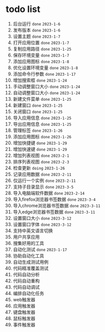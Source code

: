 # todo list
1. 后台运行 `done` `2023-1-6`
2. 发布版本 `done` `2023-1-6`
3. 设置主题 `done` `2023-1-7`
4. 打开应用位置 `done` `2023-1-7`
5. 复制应用路径 `done` `2023-1-25`
6. 保存环境变量 `done` `2023-1-7`
7. 添加应用图标 `done` `2023-1-8`
8. 优化设置环境变量 `done` `2023-1-8`
9. 添加命令行参数 `done` `2023-1-17`
10. 增加搜索框 `done` `2023-1-24`
11. 手动调整窗口大小 `done` `2023-1-24`
12. 自动调整窗口大小 `done` `2023-1-24`
13. 新建文件菜单 `done` `2023-1-25`
14. 新建窗口 `done` `2023-1-25`
15. 关闭窗口 `done` `2023-1-25`
16. 导入应用信息 `done` `2023-1-25`
17. 导出应用信息 `done` `2023-1-25`
18. 管理标签 `done` `2023-1-26`
19. 添加应用图标 `done` `2023-1-26`
20. 增加快捷键 `done` `2023-1-29`
21. 增加快速键 `done` `2023-1-29`
22. 增加列表视图 `done` `2023-2-1`
23. 排序列表视图 `done` `2023-2-3`
24. 检查更新 `doing` `2023-1-26`
25. 记录应用数据 `done` `2023-2-11`
26. 仅运行一个实例 `done` `2023-2-11`
27. 支持子目录显示 `done` `2023-3-5`
28. 导入电脑端软件数据 `done` `2023-2-14`
29. 导入firefox浏览器书签数据 `done` `2023-3-4` 
30. 导入chrome浏览器书签数据 `done` `2023-3-11`
31. 导入edge浏览器书签数据 `done` `2023-3-11`
32. 设置窗口大小 `done` `2023-3-12`
33. 设置窗口字体 `done` `2023-3-12`
34. 支持中英文语言切换
35. 用户共享应用
36. 搜集好用的工具
37. 自动化测试 `done` `2023-1-17`
38. 协助自动化工具
39. 自动生成测试用例
40. 代码精准覆盖测试
41. 代码自动分析
42. 代码自动重构
43. 代码自动调试
44. 编排自动化任务
45. web触发器
46. 应用触发器
47. 键盘触发器
48. 鼠标触发器
49. 事件触发器
